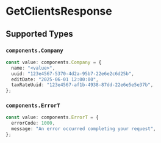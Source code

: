 # GetClientsResponse


## Supported Types

### `components.Company`

```typescript
const value: components.Company = {
  name: "<value>",
  uuid: "123e4567-5370-4d2a-95b7-22e6e2c6d25b",
  editDate: "2025-06-01 12:00:00",
  taxRateUuid: "123e4567-af1b-4938-87dd-22e6e5e5e37b",
};
```

### `components.ErrorT`

```typescript
const value: components.ErrorT = {
  errorCode: 1000,
  message: "An error occurred completing your request",
};
```

